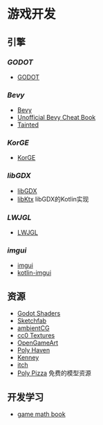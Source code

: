 # 游戏开发

## 引擎
### *GODOT*
- [GODOT](https://godotengine.org/)  

### *Bevy*
- [Bevy](https://bevyengine.org/)
- [Unofficial Bevy Cheat Book](https://bevy-cheatbook.github.io/)  
- [Tainted](https://taintedcoders.com/)  

### *KorGE*
- [KorGE](https://korge.org/)  

### *libGDX*
- [libGDX](https://libgdx.com/)   
- [libKtx](https://libktx.github.io/) libGDX的Kotlin实现   

### *LWJGL*
- [LWJGL](https://www.lwjgl.org/)  

### *imgui*
- [imgui](https://github.com/ocornut/imgui)
- [kotlin-imgui](https://github.com/kotlin-graphics/imgui)

## 资源
- [Godot Shaders](https://godotshaders.com/)
- [Sketchfab](https://sketchfab.com/)
- [ambientCG](https://ambientcg.com/)
- [cc0 Textures](https://cc0-textures.com/)
- [OpenGameArt](https://opengameart.org/)
- [Poly Haven](https://polyhaven.com/)
- [Kenney](https://www.kenney.nl/)
- [itch](https://itch.io/)
- [Poly Pizza](https://poly.pizza/) 免费的模型资源

## 开发学习
- [game math book](https://gamemath.com)